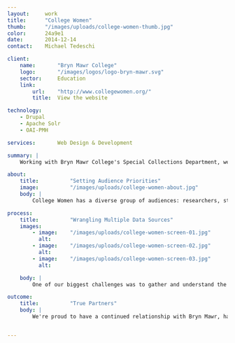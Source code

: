 ```yaml
---
layout:     work
title:      "College Women"
thumb:      "/images/uploads/college-women-thumb.jpg"
color:      24a9e1
date:       2014-12-14
contact:    Michael Tedeschi

client:
    name:       "Bryn Mawr College"
    logo:       "/images/logos/logo-bryn-mawr.svg"
    sector:     Education
    link:   
        url:    "http://www.collegewomen.org/"
        title:  View the website

technology:
    - Drupal
    - Apache Solr
    - OAI-PMH

services:       Web Design & Development

summary: |
    Working with Bryn Mawr College's Special Collections Department, we designed and built College Women, a curated collection of materials related to the history of women's education from the Seven Sisters schools.

about:
    title:          "Setting Audience Priorities"
    image:          "/images/uploads/college-women-about.jpg"
    body: |
        College Women has a diverse group of audiences: researchers, students and teachers, and the general public.  We began by facilitating discussions about those people, their needs, and Bryn Mawr's goals. Our user experience activities helped Bryn Mawr decide to prioritize attracting new audiences, rather than focusing on researchers. This led us to a more visually-focused site that seamlessly unites materials across each school's archive, emphasizing connections among items through themes, tags, and cross linking, encouraging users to explore.

process:
    title:          "Wrangling Multiple Data Sources"
    images:
        - image:    "/images/uploads/college-women-screen-01.jpg"
          alt:      
        - image:    "/images/uploads/college-women-screen-02.jpg"
          alt:      
        - image:    "/images/uploads/college-women-screen-03.jpg"
          alt:      

    body: |
        One of our biggest challenges was to gather and understand the collection data from seven unique institutions. Some were using online collection management systems, like ContentDM and Islandora, some without an accessible API, and others with just spreadsheets of data. We worked with the project team at Bryn Mawr to develop a metadata structure, based on Dublin Core, that was consistent for all institutions and allowed for a collective set of themes, categories, and filters. 

outcome:
    title:          "True Partners"
    body: |
        We're proud to have a continued relationship with Bryn Mawr, having worked on four projects with them over three years (and counting). As with all our clients, we see them as a true partner, and have supported their work beyond the launch of the sites, including promoting their news on social media and to local press, building static wireframes and visual designs to share early concepts with stakeholders and funders, and assisting with a successful proposal and presentation for the Keystone Digital Humanities Conference. College Women is an ongoing effort, and we're looking forward to continuing our work with Bryn Mawr in the future.


---
```


